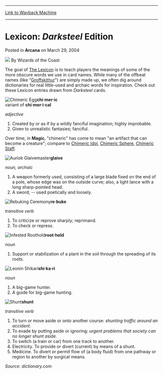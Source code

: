 
---
[Link to Wayback Machine](https://web.archive.org/web/20220707080151/https://magic.wizards.com/en/articles/archive/arcana/lexicon-darksteel-edition-2004-03-29)

[_metadata_:author]:- "Wizards of the Coast"
[_metadata_:description]:- "The goal of The Lexicon is to teach players the meanings of some of the more obscure words we use in card names. While many of the offbeat names (like `Groffskithur`) are simply made up, we often dig around dictionaries for real little-used and archaic words for inspiration. Check out these Lexicon entries drawn from Darksteel cards.chi·mer·ic variant of chi·mer·i·cal"
[_metadata_:generator]:- "Drupal 7 (http://drupal.org)"
[_metadata_:node]:- "606626"
[_metadata_:publish_date]:- "2004-03-29"
[_metadata_:source]:- "div-main-content"
[_metadata_:title]:- "Lexicon: Darksteel Edition"
[_metadata_:wayback_capture_timestamp]:- "2022-07-07 08:01:51"
[_metadata_:wayback_raw_url]:- "https://web.archive.org/web/20220707080151id_/https://magic.wizards.com/en/articles/archive/arcana/lexicon-darksteel-edition-2004-03-29"
[_metadata_:wayback_url]:- "https://magic.wizards.com/en/articles/archive/arcana/lexicon-darksteel-edition-2004-03-29"
---


Lexicon: *Darksteel* Edition
============================



 Posted in **Arcana**
 on March 29, 2004 






![](https://media.magic.wizards.com/styles/auth_small/public/images/person/wizards_author.jpg)
By Wizards of the Coast











The goal of [The Lexicon](http://archive.wizards.com/default.asp?x=mtgcom/columnarchive&column=thelexicon) is to teach players the meanings of some of the more obscure words we use in card names. While many of the offbeat names (like "[Groffskithur](https://gatherer.wizards.com/Pages/Card/Details.aspx?name=Groffskithur)") are simply made up, we often dig around dictionaries for real little-used and archaic words for inspiration. Check out these Lexicon entries drawn from *Darksteel* cards.

![Chimeric Egg](http://gatherer.wizards.com/Handlers/Image.ashx?type=card&name=Chimeric+Egg)**chi·mer·ic**  
 variant of **chi·mer·i·cal**
  
*adjective*


1. Created by or as if by a wildly fanciful imagination; highly improbable.
2. Given to unrealistic fantasies; fanciful.

Over time, in **Magic**, "chimeric" has come to mean "an artifact that can become a creature"; compare to [Chimeric Idol](https://gatherer.wizards.com/Pages/Card/Details.aspx?name=Chimeric+Idol), [Chimeric Sphere](https://gatherer.wizards.com/Pages/Card/Details.aspx?name=Chimeric+Sphere), [Chimeric Staff](https://gatherer.wizards.com/Pages/Card/Details.aspx?name=Chimeric+Staff).

![Auriok Glaivemaster](http://gatherer.wizards.com/Handlers/Image.ashx?type=card&name=Auriok+Glaivemaster)**glaive**
  
*noun, archaic*


1. A weapon formerly used, consisting of a large blade fixed on the end of a pole, whose edge was on the outside curve; also, a light lance with a long sharp-pointed head.
2. A sword; -- used poetically and loosely.

![Rebuking Ceremony](http://gatherer.wizards.com/Handlers/Image.ashx?type=card&name=Rebuking+Ceremony)**re·buke** 
  
*transitive verb*


1. To criticize or reprove sharply; reprimand.
2. To check or repress.

![Infested Roothold](http://gatherer.wizards.com/Handlers/Image.ashx?type=card&name=Infested+Roothold)**root·hold**
  
*noun*


1. Support or stabilization of a plant in the soil through the spreading of its roots.

![Leonin Shikari](http://gatherer.wizards.com/Handlers/Image.ashx?type=card&name=Leonin+Shikari)**shi·ka·ri** 
  
*noun*


1. A big-game hunter.
2. A guide for big-game hunting.

![Shunt](http://gatherer.wizards.com/Handlers/Image.ashx?type=card&name=Shunt)**shunt**
  
*transitive verb*


1. To turn or move aside or onto another course: *shunting traffic around an accident.*
2. To evade by putting aside or ignoring: *urgent problems that society can no longer shunt aside.*
3. To switch (a train or car) from one track to another.
4. Electricity. To provide or divert (current) by means of a shunt.
5. Medicine. To divert or permit flow of (a body fluid) from one pathway or region to another by surgical means.

*Source: dictionary.com*







